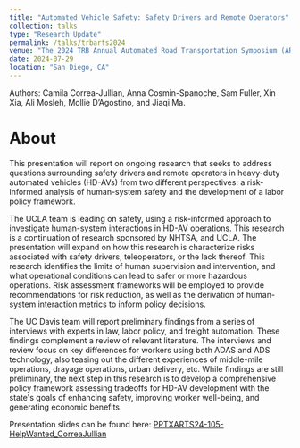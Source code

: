 ```yaml
---
title: "Automated Vehicle Safety: Safety Drivers and Remote Operators"
collection: talks
type: "Research Update"
permalink: /talks/trbarts2024
venue: "The 2024 TRB Annual Automated Road Transportation Symposium (ARTS 2024), 2024."
date: 2024-07-29
location: "San Diego, CA"
---
```


Authors: Camila Correa-Jullian, Anna Cosmin-Spanoche, Sam Fuller, Xin Xia, Ali Mosleh, Mollie D’Agostino, and Jiaqi Ma. 

About
======
This presentation will report on ongoing research that seeks to address questions surrounding safety drivers and remote operators in heavy-duty automated vehicles (HD-AVs) from two different perspectives: a risk-informed analysis of human-system safety and the development of a labor policy framework.

The UCLA team is leading on safety, using a risk-informed approach to investigate human-system interactions in HD-AV operations. This research is a continuation of research sponsored by NHTSA, and UCLA. The presentation will expand on how this research is characterize risks associated with safety drivers, teleoperators, or the lack thereof. This research identifies the limits of human supervision and intervention, and what operational conditions can lead to safer or more hazardous operations. Risk assessment frameworks will be employed to provide recommendations for risk reduction, as well as the derivation of human-system interaction metrics to inform policy decisions.

The UC Davis team will report preliminary findings from a series of interviews with experts in law, labor policy, and freight automation. These findings complement a review of relevant literature. The interviews and review focus on key differences for workers using both ADAS and ADS technology, also teasing out the different experiences of middle-mile operations, drayage operations, urban delivery, etc. While findings are still preliminary, the next step in this research is to develop a comprehensive policy framework assessing tradeoffs for HD-AV development with the state's goals of enhancing safety, improving worker well-being, and generating economic benefits.

Presentation slides can be found here: [PPTXARTS24-105-HelpWanted_CorreaJullian](https://github.com/user-attachments/files/17302551/PPTXARTS24_105HelpWanted_CorreaJullian.pdf)
